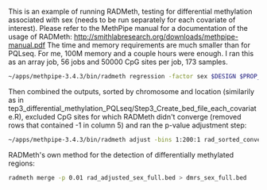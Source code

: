 This is an example of running RADMeth, testing for differential methylation associated with sex (needs to be run separately for each covariate of interest).
Please refer to the MethPipe manual for a documentation of the usage of RADMeth: http://smithlabresearch.org/downloads/methpipe-manual.pdf
The time and memory requirements are much smaller than for PQLseq. For me, 100M memory and a couple hours were enough. I ran this as an array job, 56 jobs and 50000 CpG sites per job, 173 samples.

```sh
~/apps/methpipe-3.4.3/bin/radmeth regression -factor sex $DESIGN $PROP_TABLE > $OUT_FILE
```

Then combined the outputs, sorted by chromosome and location (similarily as in tep3_differential_methylation_PQLseq/Step3_Create_bed_file_each_covariate.R), excluded CpG sites for which RADMeth didn't converge (removed rows that contained -1 in column 5) and ran the p-value adjustment step:

```sh
~/apps/methpipe-3.4.3/bin/radmeth adjust -bins 1:200:1 rad_sorted_converged_sex_full.bed > rad_adjusted_sex_full.bed
```

RADMeth's own method for the detection of differentially methylated regions:

```sh
radmeth merge -p 0.01 rad_adjusted_sex_full.bed > dmrs_sex_full.bed
```
